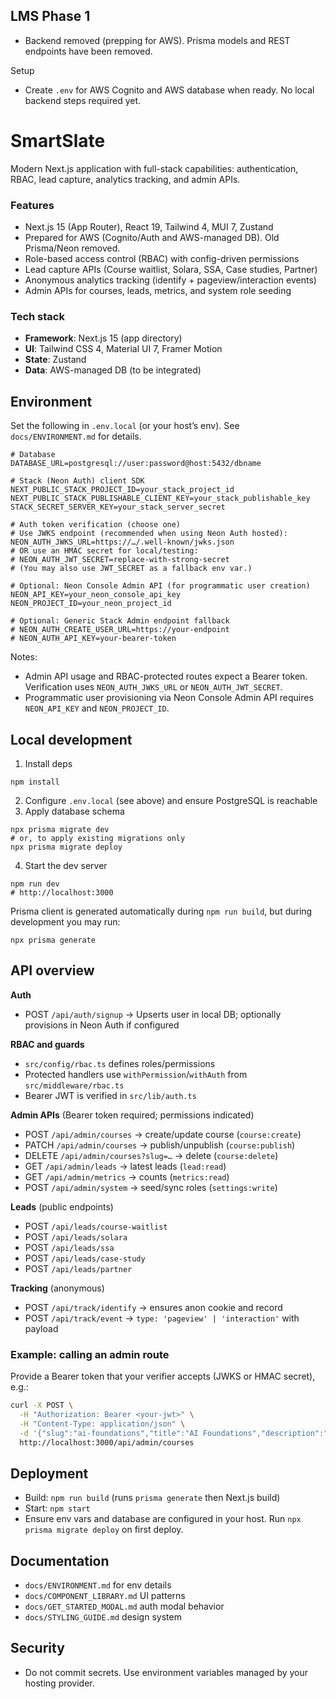 ## LMS Phase 1

- Backend removed (prepping for AWS). Prisma models and REST endpoints have been removed.

Setup
- Create `.env` for AWS Cognito and AWS database when ready. No local backend steps required yet.

# SmartSlate

Modern Next.js application with full-stack capabilities: authentication, RBAC, lead capture, analytics tracking, and admin APIs.

### Features
- Next.js 15 (App Router), React 19, Tailwind 4, MUI 7, Zustand
- Prepared for AWS (Cognito/Auth and AWS-managed DB). Old Prisma/Neon removed.
- Role-based access control (RBAC) with config-driven permissions
- Lead capture APIs (Course waitlist, Solara, SSA, Case studies, Partner)
- Anonymous analytics tracking (identify + pageview/interaction events)
- Admin APIs for courses, leads, metrics, and system role seeding

### Tech stack
- **Framework**: Next.js 15 (app directory)
- **UI**: Tailwind CSS 4, Material UI 7, Framer Motion
- **State**: Zustand
- **Data**: AWS-managed DB (to be integrated)

## Environment
Set the following in `.env.local` (or your host’s env). See `docs/ENVIRONMENT.md` for details.

```
# Database
DATABASE_URL=postgresql://user:password@host:5432/dbname

# Stack (Neon Auth) client SDK
NEXT_PUBLIC_STACK_PROJECT_ID=your_stack_project_id
NEXT_PUBLIC_STACK_PUBLISHABLE_CLIENT_KEY=your_stack_publishable_key
STACK_SECRET_SERVER_KEY=your_stack_server_secret

# Auth token verification (choose one)
# Use JWKS endpoint (recommended when using Neon Auth hosted):
NEON_AUTH_JWKS_URL=https://…/.well-known/jwks.json
# OR use an HMAC secret for local/testing:
# NEON_AUTH_JWT_SECRET=replace-with-strong-secret
# (You may also use JWT_SECRET as a fallback env var.)

# Optional: Neon Console Admin API (for programmatic user creation)
NEON_API_KEY=your_neon_console_api_key
NEON_PROJECT_ID=your_neon_project_id

# Optional: Generic Stack Admin endpoint fallback
# NEON_AUTH_CREATE_USER_URL=https://your-endpoint
# NEON_AUTH_API_KEY=your-bearer-token
```

Notes:
- Admin API usage and RBAC-protected routes expect a Bearer token. Verification uses `NEON_AUTH_JWKS_URL` or `NEON_AUTH_JWT_SECRET`.
- Programmatic user provisioning via Neon Console Admin API requires `NEON_API_KEY` and `NEON_PROJECT_ID`.

## Local development
1) Install deps
```
npm install
```
2) Configure `.env.local` (see above) and ensure PostgreSQL is reachable
3) Apply database schema
```
npx prisma migrate dev
# or, to apply existing migrations only
npx prisma migrate deploy
```
4) Start the dev server
```
npm run dev
# http://localhost:3000
```

Prisma client is generated automatically during `npm run build`, but during development you may run:
```
npx prisma generate
```

## API overview
**Auth**
- POST `/api/auth/signup` → Upserts user in local DB; optionally provisions in Neon Auth if configured

**RBAC and guards**
- `src/config/rbac.ts` defines roles/permissions
- Protected handlers use `withPermission`/`withAuth` from `src/middleware/rbac.ts`
- Bearer JWT is verified in `src/lib/auth.ts`

**Admin APIs** (Bearer token required; permissions indicated)
- POST `/api/admin/courses` → create/update course (`course:create`)
- PATCH `/api/admin/courses` → publish/unpublish (`course:publish`)
- DELETE `/api/admin/courses?slug=…` → delete (`course:delete`)
- GET `/api/admin/leads` → latest leads (`lead:read`)
- GET `/api/admin/metrics` → counts (`metrics:read`)
- POST `/api/admin/system` → seed/sync roles (`settings:write`)

**Leads** (public endpoints)
- POST `/api/leads/course-waitlist`
- POST `/api/leads/solara`
- POST `/api/leads/ssa`
- POST `/api/leads/case-study`
- POST `/api/leads/partner`

**Tracking** (anonymous)
- POST `/api/track/identify` → ensures anon cookie and record
- POST `/api/track/event` → `type: 'pageview' | 'interaction'` with payload

### Example: calling an admin route
Provide a Bearer token that your verifier accepts (JWKS or HMAC secret), e.g.:

```bash
curl -X POST \
  -H "Authorization: Bearer <your-jwt>" \
  -H "Content-Type: application/json" \
  -d '{"slug":"ai-foundations","title":"AI Foundations","description":"…"}' \
  http://localhost:3000/api/admin/courses
```

## Deployment
- Build: `npm run build` (runs `prisma generate` then Next.js build)
- Start: `npm start`
- Ensure env vars and database are configured in your host. Run `npx prisma migrate deploy` on first deploy.

## Documentation
- `docs/ENVIRONMENT.md` for env details
- `docs/COMPONENT_LIBRARY.md` UI patterns
- `docs/GET_STARTED_MODAL.md` auth modal behavior
- `docs/STYLING_GUIDE.md` design system

## Security
- Do not commit secrets. Use environment variables managed by your hosting provider.
